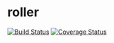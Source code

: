 roller
======
[![Build Status](https://travis-ci.org/cwahbong/roller.svg?branch=master)](https://travis-ci.org/cwahbong/roller.svg?branch=master)
[![Coverage Status](https://coveralls.io/repos/cwahbong/roller/badge.png?branch=master)](https://coveralls.io/r/cwahbong/roller?branch=master)
